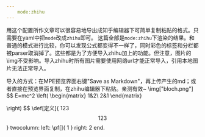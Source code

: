 ```yaml
---
    mode:zhihu
---
```

用这个配置所作文章可以很容易地导出成知乎编辑器下可简单复制粘贴的格式。只需要在yaml中把`mode`改成`zhihu`即可。
这篇全部是`mode:zhihu`下渲染的结果。和普通的模式进行比较，你可以发现公式都变得不一样了，同时彩色的标签和分栏都被parser取消掉了。这些都是为了方便导入zhihu加上的功能。但注意，图片的\img不受影响。导入zhihu时所有图片需要使用网络url才能正常导入，引用本地图片无法正常导入。

导入的方式：在MPE预览界面右键"Save as Markdown"，再上传产生的md；或者直接在预览界面复制，在zhihu编辑器下粘贴。亲测有效~
\img["bloch.png"]
$$
E=mc^2
\left(
\begin{matrix}
1&2\\
2&1
\end{matrix}

\right)
$$
\def[定义]{
123
$$
123
$$
}
twocolumn:
left:
\pf[]{
1
}
right:
2
end.